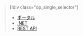 > [!div class="op_single_selector"]
> * [ポータル](../articles/media-services/media-services-portal-live-passthrough-get-started.md)
> * [.NET](../articles/media-services/media-services-dotnet-live-encode-with-onpremises-encoders.md)
> * [REST API](https://msdn.microsoft.com/library/azure/dn783458.aspx) 
> 
> 



<!--HONumber=Nov16_HO3-->


